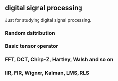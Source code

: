## digital signal processing
Just for studying digital signal processing.
### Random dsitribution
### Basic tensor operator
### FFT, DCT, Chirp-Z, Hartley, Walsh and so on
### IIR, FIR, Wigner, Kalman, LMS, RLS
